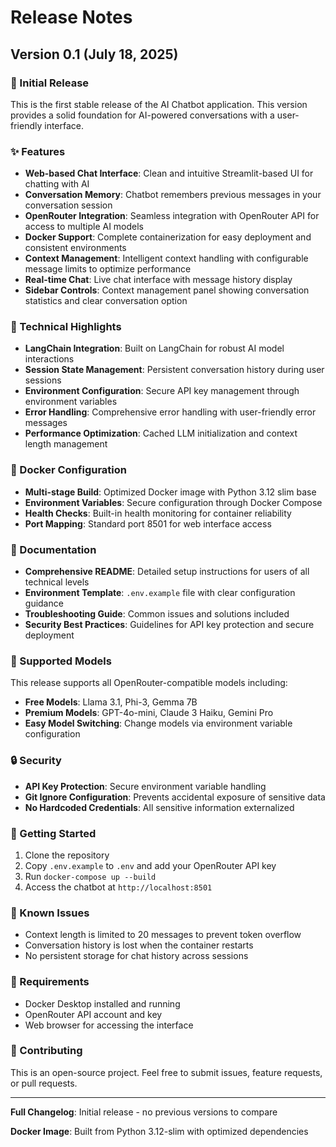 # Release Notes

## Version 0.1 (July 18, 2025)

### 🎉 Initial Release

This is the first stable release of the AI Chatbot application. This version provides a solid foundation for AI-powered conversations with a user-friendly interface.

### ✨ Features

- **Web-based Chat Interface**: Clean and intuitive Streamlit-based UI for chatting with AI
- **Conversation Memory**: Chatbot remembers previous messages in your conversation session
- **OpenRouter Integration**: Seamless integration with OpenRouter API for access to multiple AI models
- **Docker Support**: Complete containerization for easy deployment and consistent environments
- **Context Management**: Intelligent context handling with configurable message limits to optimize performance
- **Real-time Chat**: Live chat interface with message history display
- **Sidebar Controls**: Context management panel showing conversation statistics and clear conversation option

### 🔧 Technical Highlights

- **LangChain Integration**: Built on LangChain for robust AI model interactions
- **Session State Management**: Persistent conversation history during user sessions
- **Environment Configuration**: Secure API key management through environment variables
- **Error Handling**: Comprehensive error handling with user-friendly error messages
- **Performance Optimization**: Cached LLM initialization and context length management

### 🐳 Docker Configuration

- **Multi-stage Build**: Optimized Docker image with Python 3.12 slim base
- **Environment Variables**: Secure configuration through Docker Compose
- **Health Checks**: Built-in health monitoring for container reliability
- **Port Mapping**: Standard port 8501 for web interface access

### 📖 Documentation

- **Comprehensive README**: Detailed setup instructions for users of all technical levels
- **Environment Template**: `.env.example` file with clear configuration guidance
- **Troubleshooting Guide**: Common issues and solutions included
- **Security Best Practices**: Guidelines for API key protection and secure deployment

### 🎯 Supported Models

This release supports all OpenRouter-compatible models including:
- **Free Models**: Llama 3.1, Phi-3, Gemma 7B
- **Premium Models**: GPT-4o-mini, Claude 3 Haiku, Gemini Pro
- **Easy Model Switching**: Change models via environment variable configuration

### 🔒 Security

- **API Key Protection**: Secure environment variable handling
- **Git Ignore Configuration**: Prevents accidental exposure of sensitive data
- **No Hardcoded Credentials**: All sensitive information externalized

### 🚀 Getting Started

1. Clone the repository
2. Copy `.env.example` to `.env` and add your OpenRouter API key
3. Run `docker-compose up --build`
4. Access the chatbot at `http://localhost:8501`

### 🐛 Known Issues

- Context length is limited to 20 messages to prevent token overflow
- Conversation history is lost when the container restarts
- No persistent storage for chat history across sessions

### 📝 Requirements

- Docker Desktop installed and running
- OpenRouter API account and key
- Web browser for accessing the interface

### 🤝 Contributing

This is an open-source project. Feel free to submit issues, feature requests, or pull requests.

---

**Full Changelog**: Initial release - no previous versions to compare

**Docker Image**: Built from Python 3.12-slim with optimized dependencies